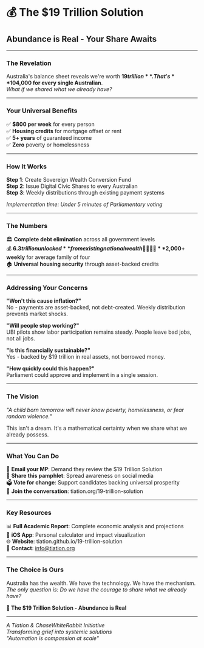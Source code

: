 # 💰 The $19 Trillion Solution
## Abundance is Real - Your Share Awaits

---

### **The Revelation**
Australia's balance sheet reveals we're worth **$19 trillion**.  
That's **$104,000 for every single Australian**.  
*What if we shared what we already have?*

---

### **Your Universal Benefits**
✅ **$800 per week** for every person  
✅ **Housing credits** for mortgage offset or rent  
✅ **5+ years** of guaranteed income  
✅ **Zero** poverty or homelessness  

---

### **How It Works**
**Step 1**: Create Sovereign Wealth Conversion Fund  
**Step 2**: Issue Digital Civic Shares to every Australian  
**Step 3**: Weekly distributions through existing payment systems  

*Implementation time: Under 5 minutes of Parliamentary voting*

---

### **The Numbers**
🏛️ **Complete debt elimination** across all government levels  
💰 **$6.3 trillion unlocked** from existing national wealth  
👨‍👩‍👧‍👦 **$2,000+ weekly** for average family of four  
🏠 **Universal housing security** through asset-backed credits  

---

### **Addressing Your Concerns**

**"Won't this cause inflation?"**  
No - payments are asset-backed, not debt-created. Weekly distribution prevents market shocks.

**"Will people stop working?"**  
UBI pilots show labor participation remains steady. People leave bad jobs, not all jobs.

**"Is this financially sustainable?"**  
Yes - backed by $19 trillion in real assets, not borrowed money.

**"How quickly could this happen?"**  
Parliament could approve and implement in a single session.

---

### **The Vision**
*"A child born tomorrow will never know poverty, homelessness, or fear random violence."*

This isn't a dream. It's a mathematical certainty when we share what we already possess.

---

### **What You Can Do**
📧 **Email your MP**: Demand they review the $19 Trillion Solution  
📱 **Share this pamphlet**: Spread awareness on social media  
🗳️ **Vote for change**: Support candidates backing universal prosperity  
💬 **Join the conversation**: tiation.org/19-trillion-solution  

---

### **Key Resources**
📊 **Full Academic Report**: Complete economic analysis and projections  
📱 **iOS App**: Personal calculator and impact visualization  
🌐 **Website**: tiation.github.io/19-trillion-solution  
📧 **Contact**: info@tiation.org  

---

### **The Choice is Ours**
Australia has the wealth. We have the technology. We have the mechanism.  
*The only question is: Do we have the courage to share what we already have?*

**🌟 The $19 Trillion Solution - Abundance is Real**

---

*A Tiation & ChaseWhiteRabbit Initiative*  
*Transforming grief into systemic solutions*  
*"Automation is compassion at scale"*